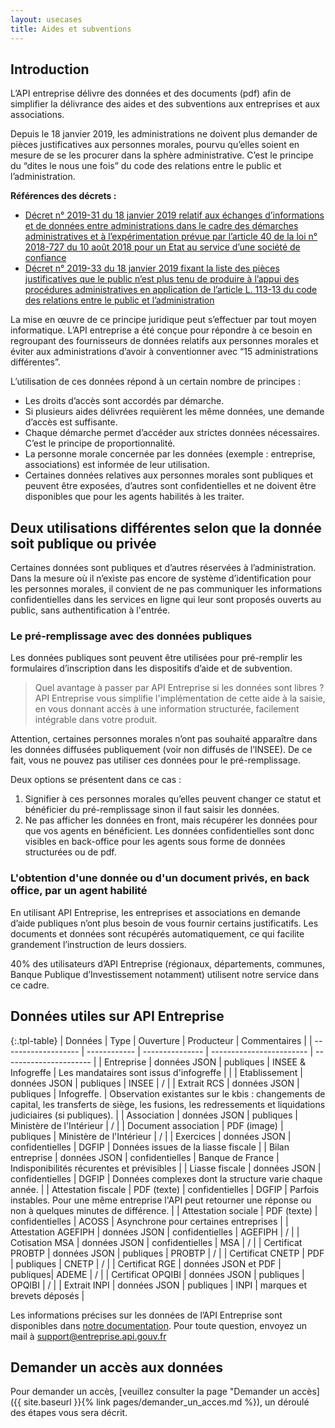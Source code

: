 ```yaml
---
layout: usecases
title: Aides et subventions
---
```


## Introduction

L’API entreprise délivre des données et des documents (pdf) afin de simplifier la délivrance des aides et des subventions aux entreprises et aux associations.

Depuis le 18 janvier 2019, les administrations ne doivent plus demander de pièces justificatives aux personnes morales, pourvu qu’elles soient en mesure de se les procurer dans la sphère administrative. C’est le principe du “dites le nous une fois” du code des relations entre le public et l’administration.

**Références des décrets :**
- [Décret n° 2019-31 du 18 janvier 2019 relatif aux échanges d’informations et de données entre administrations dans le cadre des démarches administratives et à l’expérimentation prévue par l’article 40 de la loi n° 2018-727 du 10 août 2018 pour un Etat au service d’une société de confiance](https://www.legifrance.gouv.fr/affichTexte.do?cidTexte=JORFTEXT000038029589&categorieLien=id)
- [Décret n° 2019-33 du 18 janvier 2019 fixant la liste des pièces justificatives que le public n’est plus tenu de produire à l’appui des procédures administratives en application de l’article L. 113-13 du code des relations entre le public et l’administration](https://www.legifrance.gouv.fr/affichTexte.do?cidTexte=JORFTEXT000038029642&categorieLien=id)

La mise en œuvre de ce principe juridique peut s’effectuer par tout moyen informatique. L’API entreprise a été conçue pour répondre à ce besoin en regroupant des fournisseurs de données relatifs aux personnes morales et éviter aux administrations d’avoir à conventionner avec “15 administrations différentes”.

L’utilisation de ces données répond à un certain nombre de principes :
* Les droits d’accès sont accordés par démarche.
* Si plusieurs aides délivrées requièrent les même données, une demande d’accès est suffisante.
* Chaque démarche permet d’accéder aux strictes données nécessaires. C’est le principe de proportionnalité.
* La personne morale concernée par les données (exemple : entreprise, associations) est informée de leur utilisation.
* Certaines données relatives aux personnes morales sont publiques et peuvent être exposées, d’autres sont confidentielles et ne doivent être disponibles que pour les agents habilités à les traiter.

## Deux utilisations différentes selon que la donnée soit publique ou privée

Certaines données sont publiques et d’autres réservées à l’administration. Dans la mesure où il n’existe pas encore de système d’identification pour les personnes morales, il convient de ne pas communiquer les informations confidentielles dans les services en ligne qui leur sont proposés ouverts au public, sans authentification à l'entrée.

### Le pré-remplissage avec des données publiques

Les données publiques sont peuvent être utilisées pour pré-remplir les formulaires d’inscription dans les dispositifs d’aide et de subvention. 

> Quel avantage à passer par API Entreprise si les données sont libres ? API Entreprise vous simplifie l'implémentation de cette aide à la saisie, en vous donnant accès à une information structurée, facilement intégrable dans votre produit.

Attention, certaines personnes morales n’ont pas souhaité apparaître dans les données diffusées publiquement (voir non diffusés de l’INSEE). De ce fait, vous ne pouvez pas utiliser ces données pour le pré-remplissage. 

Deux options se présentent dans ce cas :

1. Signifier à ces personnes morales qu’elles peuvent changer ce statut et bénéficier du pré-remplissage sinon il faut saisir les données.
2. Ne pas afficher les données en front, mais récupérer les données pour que vos agents en bénéficient.
Les données confidentielles sont donc visibles en back-office pour les agents sous forme de données structurées ou de pdf.

### L'obtention d'une donnée ou d'un document privés, en back office, par un agent habilité
    
En utilisant API Entreprise, les entreprises et associations en demande d’aide publiques n’ont plus besoin de vous fournir certains justificatifs. Les documents et données sont récupérés automatiquement, ce qui facilite grandement l’instruction de leurs dossiers.

40% des utilisateurs  d’API Entreprise (régionaux, départements, communes, Banque Publique d’Investissement  notamment) utilisent notre service dans ce cadre.

## Données utiles sur API Entreprise 


{:.tpl-table}
| Données              | Type         | Ouverture       | Producteur               | Commentaires             |
| -------------------  | ------------ | --------------- | ------------------------ | ----------------------   |
| Entreprise           | données JSON | publiques       | INSEE & Infogreffe       | Les mandataires sont issus d'infogreffe      |                                       |
| Etablissement        | données JSON | publiques       | INSEE                    | /                                                      |
| Extrait  RCS         | données JSON | publiques       | Infogreffe.              | Observation existantes sur le kbis : changements de capital, les transferts de siège, les fusions, les redressements et liquidations judiciaires (si publiques).         |
| Association          | données JSON | publiques       | Ministère de l'Intérieur | /                                             |
| Document association | PDF (image)  | publiques       | Ministère de l'Intérieur | /                                               |
| Exercices            | données JSON | confidentielles | DGFIP                    | Données issues de la liasse fiscale            |
| Bilan entreprise    | données JSON | confidentielles | Banque de France         | Indisponibilités récurentes et prévisibles |
| Liasse fiscale       | données JSON | confidentielles | DGFIP                    | Données complexes dont la structure varie chaque année.                                                                                                                        |
| Attestation fiscale  | PDF (texte)  | confidentielles | DGFIP                    | Parfois instables. Pour une même entreprise l'API peut retourner une réponse ou non à quelques minutes de différence.                                                |
| Attestation sociale  | PDF (texte)  | confidentielles | ACOSS                    | Asynchrone pour certaines entreprises     |
| Attestation AGEFIPH  | données JSON | confidentielles | AGEFIPH                  | /                                            |
| Cotisation MSA       | données JSON | confidentielles | MSA                      | /                                            |
| Certificat PROBTP    | données JSON | publiques       | PROBTP                   | /                                               |
| Certificat CNETP     | PDF          | publiques       | CNETP                    | /                                            |
| Certificat RGE       | données JSON et PDF | publiques| ADEME                    | /                                              |
| Certificat OPQIBI    | données JSON | publiques       | OPQIBI                   | /                                              |
| Extrait INPI         | données JSON | publiques       | INPI                     | marques et brevets déposés                     |


Les informations précises sur les données de l’API Entreprise sont disponibles dans [notre documentation](https://doc.entreprise.api.gouv.fr/#introduction).
Pour toute question, envoyez un mail à [support@entreprise.api.gouv.fr](support@entreprise.api.gouv.fr)

## Demander un accès aux données

Pour demander un accès, [veuillez consulter la page "Demander un accès]({{ site.baseurl }}{% link pages/demander_un_acces.md %}), un déroulé des étapes vous sera décrit.

       

